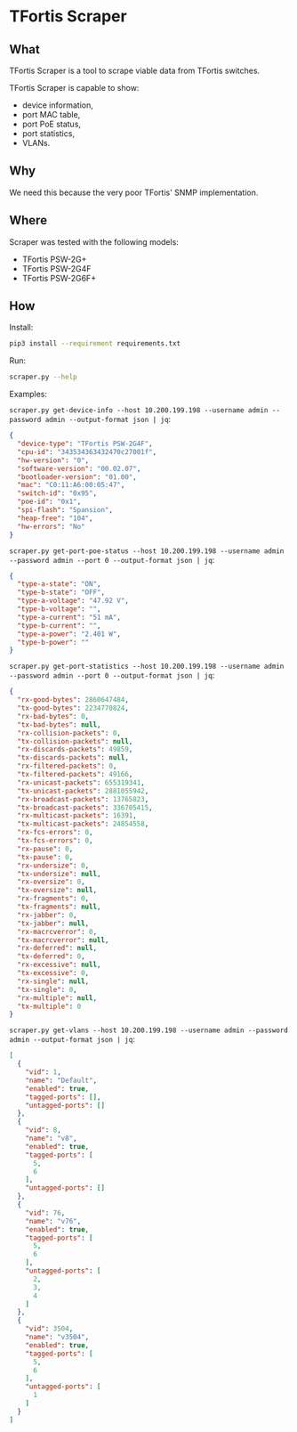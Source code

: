 # TFortis Scraper

## What

TFortis Scraper is a tool to scrape viable data from TFortis switches.

TFortis Scraper is capable to show:

- device information,
- port MAC table,
- port PoE status,
- port statistics,
- VLANs.

## Why

We need this because the very poor TFortis' SNMP implementation.

## Where

Scraper was tested with the following  models:

- TFortis PSW-2G+
- TFortis PSW-2G4F
- TFortis PSW-2G6F+

## How

Install:

```bash
pip3 install --requirement requirements.txt
```

Run:

```bash
scraper.py --help
```

Examples:

`scraper.py get-device-info --host 10.200.199.198 --username admin --password admin --output-format json | jq`:

```json
{
  "device-type": "TFortis PSW-2G4F",
  "cpu-id": "343534363432470c27001f",
  "hw-version": "0",
  "software-version": "00.02.07",
  "bootloader-version": "01.00",
  "mac": "C0:11:A6:00:05:47",
  "switch-id": "0x95",
  "poe-id": "0x1",
  "spi-flash": "Spansion",
  "heap-free": "104",
  "hw-errors": "No"
}
```

`scraper.py get-port-poe-status --host 10.200.199.198 --username admin --password admin --port 0 --output-format json | jq`:

```json
{
  "type-a-state": "ON",
  "type-b-state": "OFF",
  "type-a-voltage": "47.92 V",
  "type-b-voltage": "",
  "type-a-current": "51 mA",
  "type-b-current": "",
  "type-a-power": "2.401 W",
  "type-b-power": ""
}
```

`scraper.py get-port-statistics --host 10.200.199.198 --username admin --password admin --port 0 --output-format json | jq`:

```json
{
  "rx-good-bytes": 2860647484,
  "tx-good-bytes": 2234770824,
  "rx-bad-bytes": 0,
  "tx-bad-bytes": null,
  "rx-collision-packets": 0,
  "tx-collision-packets": null,
  "rx-discards-packets": 49859,
  "tx-discards-packets": null,
  "rx-filtered-packets": 0,
  "tx-filtered-packets": 49166,
  "rx-unicast-packets": 655319341,
  "tx-unicast-packets": 2881055942,
  "rx-broadcast-packets": 13765823,
  "tx-broadcast-packets": 336705415,
  "rx-multicast-packets": 16391,
  "tx-multicast-packets": 24854558,
  "rx-fcs-errors": 0,
  "tx-fcs-errors": 0,
  "rx-pause": 0,
  "tx-pause": 0,
  "rx-undersize": 0,
  "tx-undersize": null,
  "rx-oversize": 0,
  "tx-oversize": null,
  "rx-fragments": 0,
  "tx-fragments": null,
  "rx-jabber": 0,
  "tx-jabber": null,
  "rx-macrcverror": 0,
  "tx-macrcverror": null,
  "rx-deferred": null,
  "tx-deferred": 0,
  "rx-excessive": null,
  "tx-excessive": 0,
  "rx-single": null,
  "tx-single": 0,
  "rx-multiple": null,
  "tx-multiple": 0
}
```

`scraper.py get-vlans --host 10.200.199.198 --username admin --password admin --output-format json | jq`:

```json
[
  {
    "vid": 1,
    "name": "Default",
    "enabled": true,
    "tagged-ports": [],
    "untagged-ports": []
  },
  {
    "vid": 8,
    "name": "v8",
    "enabled": true,
    "tagged-ports": [
      5,
      6
    ],
    "untagged-ports": []
  },
  {
    "vid": 76,
    "name": "v76",
    "enabled": true,
    "tagged-ports": [
      5,
      6
    ],
    "untagged-ports": [
      2,
      3,
      4
    ]
  },
  {
    "vid": 3504,
    "name": "v3504",
    "enabled": true,
    "tagged-ports": [
      5,
      6
    ],
    "untagged-ports": [
      1
    ]
  }
]
```
